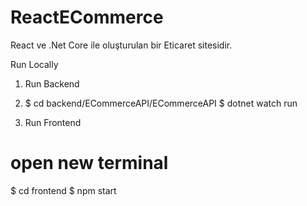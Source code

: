 # ReactECommerce
React ve .Net Core ile oluşturulan bir Eticaret sitesidir.

Run Locally

1. Run Backend
2. $ cd backend/ECommerceAPI/ECommerceAPI
$ dotnet watch run

2. Run Frontend
# open new terminal
$ cd frontend
$ npm start
